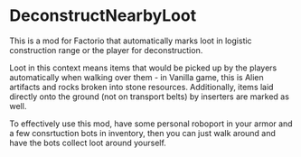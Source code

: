 # DeconstructNearbyLoot
This is a mod for Factorio that automatically marks loot in logistic construction range or the player for deconstruction.

Loot in this context means items that would be picked up by the players automatically when walking over them - in Vanilla game, this is Alien artifacts and rocks broken into stone resources. Additionally, items laid directly onto the ground (not on transport belts) by inserters are marked as well.

To effectively use this mod, have some personal roboport in your armor and a few consrtuction bots in inventory, then you can just walk around and have the bots collect loot around yourself.
